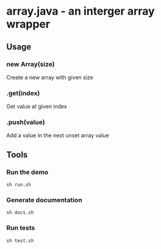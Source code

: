 # array.java - an interger array wrapper

## Usage

### new Array(size)
Create a new array with given size

### .get(index)
Get value at given index

### .push(value)
Add a value in the next unset array value

## Tools

### Run the demo
	sh run.sh

### Generate documentation
	sh docs.sh

### Run tests
	sh test.sh

